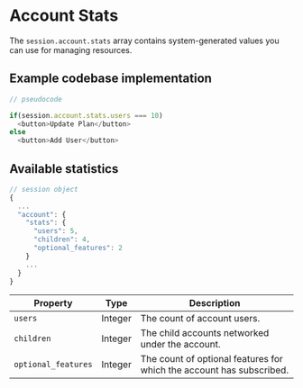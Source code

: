 # Account Stats


The `session.account.stats` array contains system-generated values you can use for managing resources.


## Example codebase implementation

```js
// pseudocode

if(session.account.stats.users === 10)
  <button>Update Plan</button>
else
  <button>Add User</button>
```

## Available statistics 

```js
// session object
{
  ...
  "account": {
    "stats": {
      "users": 5,
      "children": 4,
      "optional_features": 2
    }
    ...
  }
}
```

| Property | Type | Description |
| -------- | ---- | ----------- |
| `users` | Integer | The count of account users. |
| `children` | Integer | The child accounts networked under the account. |
| `optional_features` | Integer | The count of optional features for which the account has subscribed. |
